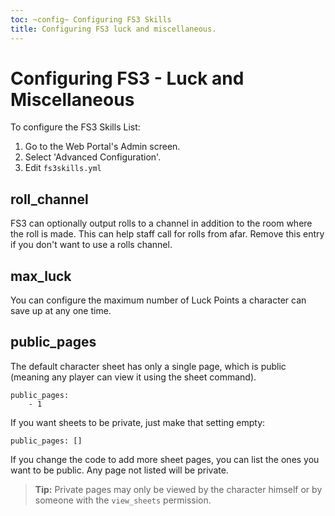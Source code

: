 ```yaml
---
toc: ~config~ Configuring FS3 Skills
title: Configuring FS3 luck and miscellaneous.
---
```

# Configuring FS3 - Luck and Miscellaneous

To configure the FS3 Skills List:

1. Go to the Web Portal's Admin screen.
2. Select 'Advanced Configuration'.
3. Edit `fs3skills.yml`

## roll_channel

FS3 can optionally output rolls to a channel in addition to the room where the roll is made.  This can help staff call for rolls from afar.  Remove this entry if you don't want to use a rolls channel.

## max_luck

You can configure the maximum number of Luck Points a character can save up at any one time.

## public_pages

The default character sheet has only a single page, which is public (meaning any player can view it using the sheet command).

    public_pages:
        - 1

If you want sheets to be private, just make that setting empty:

    public_pages: []

If you change the code to add more sheet pages, you can list the ones you want to be public.  Any page not listed will be private.

> **Tip:** Private pages may only be viewed by the character himself or by someone with the `view_sheets` permission.